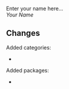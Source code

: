 Enter your name here...  
_Your Name_
## Changes
Added categories: 
- <Replace here>
Added packages: 
- <Replace here>
